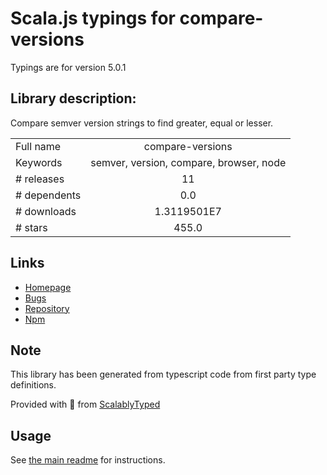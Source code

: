 
# Scala.js typings for compare-versions

Typings are for version 5.0.1

## Library description:
Compare semver version strings to find greater, equal or lesser.

|                    |                 |
| ------------------ | :-------------: |
| Full name          | compare-versions |
| Keywords           | semver, version, compare, browser, node |
| # releases         | 11 |
| # dependents       | 0.0 |
| # downloads        | 1.3119501E7 |
| # stars            | 455.0 |

## Links
- [Homepage](https://github.com/omichelsen/compare-versions#readme)
- [Bugs](https://github.com/omichelsen/compare-versions/issues)
- [Repository](https://github.com/omichelsen/compare-versions)
- [Npm](https://www.npmjs.com/package/compare-versions)
    


## Note
This library has been generated from typescript code from first party type definitions.

Provided with :purple_heart: from [ScalablyTyped](https://github.com/oyvindberg/ScalablyTyped)

## Usage
See [the main readme](../../readme.md) for instructions.


